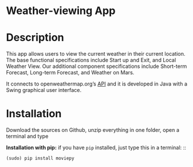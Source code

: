 # Weather-viewing App 

# Description

This app allows users to view the current weather in their current location. The base functional specifications include Start up and Exit, and Local Weather View. Our additional component specifications include Short-term Forecast, Long-term Forecast, and Weather on Mars.

 It connects to openweathermap.org’s <a href="http://openweathermap.org/api">API</a> and it is developed in Java with a Swing graphical user interface.
 
# Installation

Download the sources on Github, unzip everything in one folder, open a terminal and type

**Installation with pip:** if you have ``pip`` installed, just type this in a terminal: ::
    
    (sudo) pip install moviepy
 
 
 
 
 
 
 
